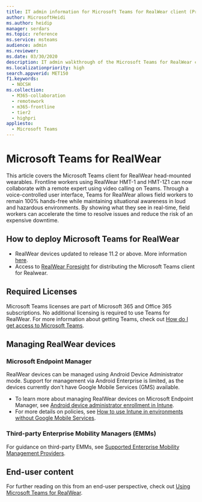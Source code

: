 ```yaml
---
title: IT admin information for Microsoft Teams for RealWear client (Preview)
author: MicrosoftHeidi
ms.author: heidip
manager: serdars
ms.topic: reference
ms.service: msteams
audience: admin
ms.reviewer: 
ms.date: 03/30/2020
description: IT admin walkthrough of the Microsoft Teams for RealWear client.
ms.localizationpriority: high
search.appverid: MET150
f1.keywords: 
  - NOCSH
ms.collection: 
  - M365-collaboration
  - remotework
  - m365-frontline
  - tier2
  - highpri
appliesto: 
  - Microsoft Teams
---
```

# Microsoft Teams for RealWear

This article covers the Microsoft Teams client for RealWear head-mounted wearables. Frontline workers using RealWear HMT-1 and HMT-1Z1 can now collaborate with a remote expert using video calling on Teams. Through a voice-controlled user interface, Teams for RealWear allows field workers to remain 100% hands-free while maintaining situational awareness in loud and hazardous environments. By showing what they see in real-time, field workers can accelerate the time to resolve issues and reduce the risk of an expensive downtime.

## How to deploy Microsoft Teams for RealWear

- RealWear devices updated to release 11.2 or above. More information [here](https://realwear.com/knowledge-center/configure-on-release-10/wireless-update/).
- Access to [RealWear Foresight](https://cloud.realwear.com/) for distributing the Microsoft Teams client for Realwear.

## Required Licenses

Microsoft Teams licenses are part of Microsoft 365 and Office 365 subscriptions. No additional licensing is required to use Teams for RealWear. For more information about getting Teams, check out [How do I get access to Microsoft Teams](https://support.office.com/article/fc7f1634-abd3-4f26-a597-9df16e4ca65b).

## Managing RealWear devices

### Microsoft Endpoint Manager

RealWear devices can be managed using Android Device Administrator mode. Support for management via Android Enterprise is limited, as the devices currently don't have Google Mobile Services (GMS) available.

- To learn more about managing RealWear devices on Microsoft Endpoint Manager, see [Android device administrator enrollment in Intune](/mem/intune/enrollment/android-enroll-device-administrator).
- For more details on policies, see [How to use Intune in environments without Google Mobile Services](/mem/intune/apps/manage-without-gms).

### Third-party Enterprise Mobility Managers (EMMs)

For guidance on third-party EMMs, see [Supported Enterprise Mobility Management Providers](https://www.realwear.com/knowledge-center/configure-on-release-10/remote-from-a-web-browser/emm/).

## End-user content

For further reading on this from an end-user perspective, check out [Using Microsoft Teams for RealWear](https://support.office.com/article/using-microsoft-teams-for-realwear-af20d232-d18c-476f-8031-843a4edccd5f).
